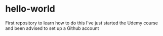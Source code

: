 # hello-world
First repository to learn how to do this
I've just started the Udemy course and been advised to set up a Github account
